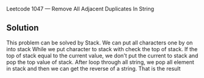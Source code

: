 Leetcode 1047 — Remove All Adjacent Duplicates In String

## Solution
This problem can be solved by Stack. We can put all characters one by on into stack
While we put character to stack with check the top of stack. If the top of stack equal to the
current value, we don't put the current to stack and pop the top value of stack.
After loop through all string, we pop all element in stack and then we can get the reverse of a string.
That is the result
